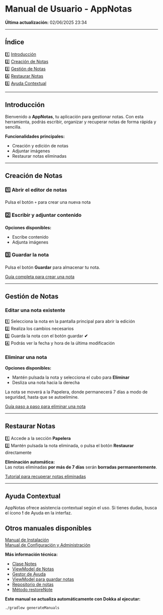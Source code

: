 # Manual de Usuario - AppNotas
**Última actualización:** 02/06/2025 23:34

---

## Índice
1️⃣ [Introducción](#introducción)  
2️⃣ [Creación de Notas](#creación-de-notas)  
3️⃣ [Gestión de Notas](#gestión-de-notas)  
4️⃣ [Restaurar Notas](#restaurar-notas)  
5️⃣ [Ayuda Contextual](#ayuda-contextual) 

---

## Introducción
Bienvenido a **AppNotas**, tu aplicación para gestionar notas. Con esta herramienta, podrás escribir, organizar y recuperar notas de forma rápida y sencilla.

**Funcionalidades principales:**
- Creación y edición de notas
- Adjuntar imágenes
- Restaurar notas eliminadas

---

## Creación de Notas

### 1️⃣ **Abrir el editor de notas**
Pulsa el botón `+` para crear una nueva nota

### 2️⃣ **Escribir y adjuntar contenido**
**Opciones disponibles:**
- Escribe contenido
- Adjunta imágenes

### 3️⃣ **Guardar la nota**
Pulsa el botón **Guardar** para almacenar tu nota.

[Guía completa para crear una nota](tutorial_crear_nota.md)

---

## Gestión de Notas

### **Editar una nota existente**
1️⃣ Selecciona la nota en la pantalla principal para abrir la edición  
2️⃣ Realiza los cambios necesarios   
3️⃣ Guarda la nota con el botón guardar **✔**  
4️⃣ Podrás ver la fecha y hora de la última modificación  

### **Eliminar una nota**
**Opciones disponibles:**
- Mantén pulsada la nota y selecciona el cubo para **Eliminar**
- Desliza una nota hacia la derecha

La nota se moverá a la Papelera, donde permanecerá 7 días a modo de seguridad, hasta que se autoelimine.

[Guía paso a paso para eliminar una nota](tutorial_borrar_nota.md)

---

## Restaurar Notas

1️⃣ Accede a la sección **Papelera**  
2️⃣ Mantén pulsada la nota eliminada, o pulsa el botón **Restaurar** directamente

**Eliminación automática:**  
Las notas eliminadas **por más de 7 días** serán **borradas permanentemente**.

[Tutorial para recuperar notas eliminadas](tutorial_recuperar_nota.md)

---

## Ayuda Contextual

AppNotas ofrece asistencia contextual según el uso. Si tienes dudas, busca el ícono **!** de Ayuda en la interfaz.

## Otros manuales disponibles
[Manual de Instalación](../manual/Manual_de_instalacion.md)  
[Manual de Configuración y Administración](../manual/Manual_de_configuracion_y_administracion.md)

**Más información técnica:**
- [Clase Notes](../dokka/markdown/-app-notas/com.example.appnotas.database/-notes/index.md)
- [ViewModel de Notas](../dokka/markdown/-app-notas/com.example.appnotas.database/-notes-view-model/index.md)
- [Gestor de Ayuda](../dokka/markdown/-app-notas/com.example.appnotas.helpers/-help-manager/index.md)
- [ViewModel para guardar notas](../dokka/markdown/-app-notas/com.example.appnotas.database/-note-save-view-model/index.md)
- [Repositorio de notas](../dokka/markdown/-app-notas/com.example.appnotas.database/-notes-repository/index.md)
- [Método restoreNote](../dokka/markdown/-app-notas/com.example.appnotas.database/-notes-repository/restore-note.md)

**Este manual se actualiza automáticamente con Dokka al ejecutar:**
```bash
./gradlew generateManuals
```
